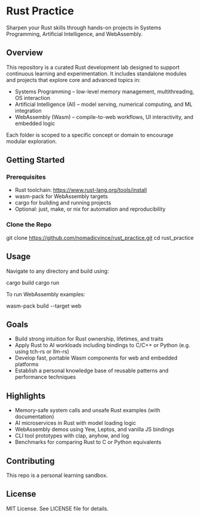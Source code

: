 # Rust Practice

Sharpen your Rust skills through hands-on projects in Systems Programming, Artificial Intelligence, and WebAssembly.

## Overview

This repository is a curated Rust development lab designed to support continuous learning and experimentation. It includes standalone modules and projects that explore core and advanced topics in:

- Systems Programming – low-level memory management, multithreading, OS interaction
- Artificial Intelligence (AI) – model serving, numerical computing, and ML integration
- WebAssembly (Wasm) – compile-to-web workflows, UI interactivity, and embedded logic

Each folder is scoped to a specific concept or domain to encourage modular exploration.

## Getting Started

### Prerequisites

- Rust toolchain: https://www.rust-lang.org/tools/install
- wasm-pack for WebAssembly targets
- cargo for building and running projects
- Optional: just, make, or nix for automation and reproducibility

### Clone the Repo

git clone https://github.com/nomadicvince/rust_practice.git
cd rust_practice

## Usage

Navigate to any directory and build using:

cargo build
cargo run

To run WebAssembly examples:

wasm-pack build --target web

## Goals

- Build strong intuition for Rust ownership, lifetimes, and traits
- Apply Rust to AI workloads including bindings to C/C++ or Python (e.g. using tch-rs or llm-rs)
- Develop fast, portable Wasm components for web and embedded platforms
- Establish a personal knowledge base of reusable patterns and performance techniques

## Highlights

- Memory-safe system calls and unsafe Rust examples (with documentation)
- AI microservices in Rust with model loading logic
- WebAssembly demos using Yew, Leptos, and vanilla JS bindings
- CLI tool prototypes with clap, anyhow, and log
- Benchmarks for comparing Rust to C or Python equivalents

## Contributing

This repo is a personal learning sandbox.

## License

MIT License. See LICENSE file for details.

